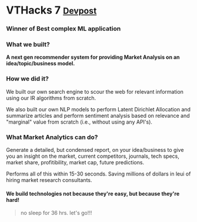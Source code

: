 # VTHacks 7 <span style="font-size:0.8em;"><a href="https://devpost.com/software/market-analytics">Devpost</a></span>
### Winner of Best complex ML application

### What we built?
<p><strong> A next gen recommender system for providing Market Analysis on an idea/topic/business model.</strong></p>

### How we did it?
<p> We built our own search engine to scour the web for relevant information using our IR algorithms from scratch.</p>
<p> We also built our own NLP models to perform Latent Dirichlet Allocation and summarize articles and perform sentiment analysis based on relevance and "marginal" value
from scratch (i.e., without using any API's).</p>

### What Market Analytics can do?

<p> Generate a detailed, but condensed report, on your idea/business to give you an insight on the market, current competitors, journals, tech specs, market share, profitibility, market cap, future predictions.</p>
<p> Performs all of this within 15-30 seconds. Saving millions of dollars in leui of hiring market research consultants.</p>

#### We build technologies not because they're easy, but because they're hard!
> no sleep for 36 hrs. let's go!!!
